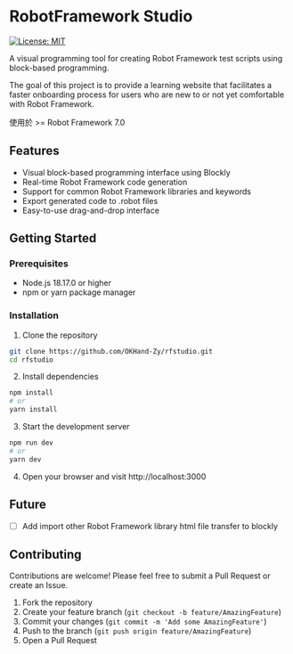 # RobotFramework Studio 
 [![License: MIT](https://img.shields.io/badge/License-MIT-yellow.svg)](https://opensource.org/licenses/MIT)

A visual programming tool for creating Robot Framework test scripts using block-based programming.

The goal of this project is to provide a learning website that facilitates a faster onboarding process for users who are new to or not yet comfortable with Robot Framework.

使用於 >= Robot Framework 7.0 
## Features

- Visual block-based programming interface using Blockly
- Real-time Robot Framework code generation
- Support for common Robot Framework libraries and keywords
- Export generated code to .robot files
- Easy-to-use drag-and-drop interface

## Getting Started

### Prerequisites

- Node.js 18.17.0 or higher
- npm or yarn package manager

### Installation

1. Clone the repository
```bash
git clone https://github.com/OKHand-Zy/rfstudio.git
cd rfstudio
```

2. Install dependencies
```bash
npm install
# or
yarn install
```

3. Start the development server
```bash
npm run dev
# or
yarn dev
```

4. Open your browser and visit http://localhost:3000

## Future

- [ ] Add import other Robot Framework library html file transfer to blockly
 

## Contributing

Contributions are welcome! Please feel free to submit a Pull Request or create an Issue.

1. Fork the repository
2. Create your feature branch (`git checkout -b feature/AmazingFeature`)
3. Commit your changes (`git commit -m 'Add some AmazingFeature'`)
4. Push to the branch (`git push origin feature/AmazingFeature`)
5. Open a Pull Request

